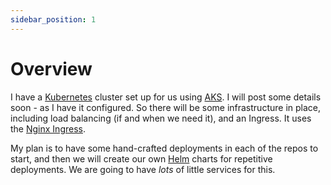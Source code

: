```yaml
---
sidebar_position: 1
---
```


# Overview

I have a [Kubernetes](https://kubernetes.io/) cluster set up for us using [AKS](https://azure.microsoft.com/en-us/services/kubernetes-service/). I will post some details soon - as I have it configured. So there will be some infrastructure in place, including load balancing (if and when we need it), and an Ingress. It uses the [Nginx Ingress](https://kubernetes.github.io/ingress-nginx/).

My plan is to have some hand-crafted deployments in each of the repos to start, and then we will create our own [Helm](https://helm.sh) charts for repetitive deployments. We are going to have _lots_ of little services for this.
